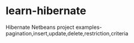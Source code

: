# learn-hibernate
Hibernate Netbeans project examples-pagination,insert,update,delete,restriction,criteria
